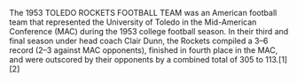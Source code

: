The 1953 TOLEDO ROCKETS FOOTBALL TEAM was an American football team that represented the University of Toledo in the Mid-American Conference (MAC) during the 1953 college football season. In their third and final season under head coach Clair Dunn, the Rockets compiled a 3–6 record (2–3 against MAC opponents), finished in fourth place in the MAC, and were outscored by their opponents by a combined total of 305 to 113.[1][2]
